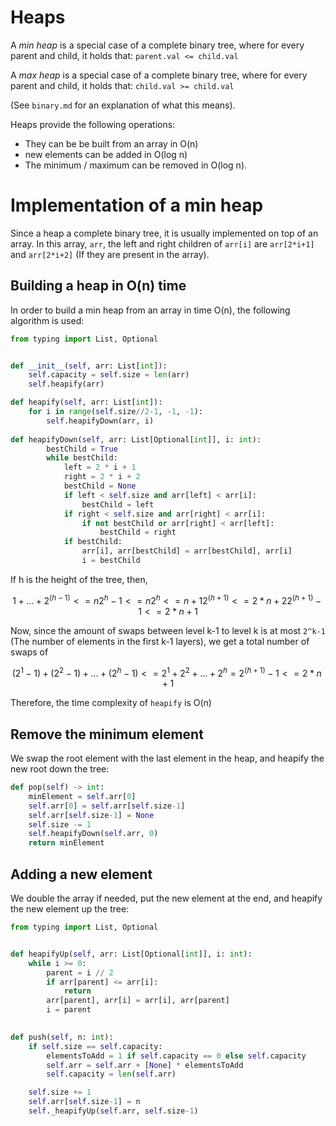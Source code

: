 # Heaps

A *min heap* is a special case of a complete binary tree, where for every parent and child, it holds that:
`parent.val <= child.val`

A *max heap* is a special case of a complete binary tree, where for every parent and child, it holds that:
`child.val >= child.val`

(See `binary.md` for an explanation of what this means).

Heaps provide the following operations:
- They can be be built from an array in O(n)
- new elements can be added in O(log n)
- The minimum / maximum can be removed in O(log n).


# Implementation of a min heap
Since a heap a complete binary tree, it is usually implemented on top of an array.
In this array, `arr`, the left and right children of `arr[i]` are `arr[2*i+1]` and `arr[2*i+2]` (If they are present in the array).

## Building a heap in O(n) time
In order to build a min heap from an array in time O(n), the following algorithm is used:
```python
from typing import List, Optional


def __init__(self, arr: List[int]):
    self.capacity = self.size = len(arr)
    self.heapify(arr)

def heapify(self, arr: List[int]):
    for i in range(self.size//2-1, -1, -1):
        self.heapifyDown(arr, i)
        
def heapifyDown(self, arr: List[Optional[int]], i: int):
        bestChild = True
        while bestChild:
            left = 2 * i + 1
            right = 2 * i + 2
            bestChild = None
            if left < self.size and arr[left] < arr[i]:
                bestChild = left
            if right < self.size and arr[right] < arr[i]:
                if not bestChild or arr[right] < arr[left]:
                    bestChild = right
            if bestChild:
                arr[i], arr[bestChild] = arr[bestChild], arr[i]
                i = bestChild
```

If h is the height of the tree, then,
```math
1 + ... + 2^(h-1) <= n
2^h - 1 <= n
2^h <= n+1
2^(h+1) <= 2*n + 2
2^(h+1) - 1 <= 2*n + 1
```
Now, since the amount of swaps between level k-1 to level k is at most `2^k-1` (The number of elements in the first k-1 layers), we get a total number of swaps of
```math
(2^1-1) + (2^2-1) + ... + (2^h-1) <=
2^1 + 2^2 + ... + 2^h =
2^(h+1) - 1 <=
2*n + 1
```
Therefore, the time complexity of `heapify` is O(n)


## Remove the minimum element
We swap the root element with the last element in the heap, and heapify the new root down the tree:
```python
def pop(self) -> int:
    minElement = self.arr[0]
    self.arr[0] = self.arr[self.size-1]
    self.arr[self.size-1] = None
    self.size -= 1
    self.heapifyDown(self.arr, 0)
    return minElement
```

## Adding a new element
We double the array if needed, put the new element at the end, and heapify the new element up the tree:
```python
from typing import List, Optional


def heapifyUp(self, arr: List[Optional[int]], i: int):
    while i >= 0:
        parent = i // 2
        if arr[parent] <= arr[i]:
            return
        arr[parent], arr[i] = arr[i], arr[parent]
        i = parent

        
def push(self, n: int):
    if self.size == self.capacity:
        elementsToAdd = 1 if self.capacity == 0 else self.capacity
        self.arr = self.arr + [None] * elementsToAdd
        self.capacity = len(self.arr)

    self.size += 1
    self.arr[self.size-1] = n
    self._heapifyUp(self.arr, self.size-1)
```
